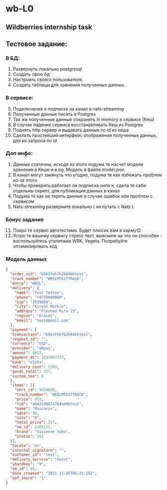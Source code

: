 # wb-L0
Wildberries internship task
---

Тестовое задание:
----

### В БД:
1. Развернуть локально postgresql
2. Создать свою бд
3. Настроить своего пользователя.
4. Создать таблицы для хранения полученных данных.
### В сервисе:
5. Подключение и подписка на канал в nats-streaming
6. Полученные данные писать в Postgres
7. Так же полученные данные сохранить in memory в сервисе (Кеш)
8. В случае падения сервиса восстанавливать Кеш из Postgres
9. Поднять http сервер и выдавать данные по id из кеша
10. Сделать простейший интерфейс отображения полученных данных, для
    их запроса по id

### Доп инфо:
1. Данные статичны, исходя из этого подума те насчет модели хранения
    в Кеше и в pg. Модель в файле model.json
2. В канал могут закинуть что угодно, подума те как избежать проблем
из-за этого
3. Чтобы проверить работает ли подписка онла н, сдела те себе
отдельны скрипт, для публикации данных в канал 
4. Подума те как не терять данные в случае ошибок или проблем с
сервисом 
5. Nats-streaming разверните локально ( не путать с Nats )


### Бонус задание
11. Покро те сервис автотестами. Будет плюсик вам в карму😊
12. Устро те вашему сервису стресс тест, выясните на что он способен -
    воспользуйтесь утилитами WRK, Vegeta. Попробуйте оптимизировать код

### Модель данных

```json
{
  "order_uid": "b563feb7b2b84b6test",
  "track_number": "WBILMTESTTRACK",
  "entry": "WBIL",
  "delivery": {
    "name": "Test Testov",
    "phone": "+9720000000",
    "zip": "2639809",
    "city": "Kiryat Mozkin",
    "address": "Ploshad Mira 15",
    "region": "Kraiot",
    "email": "test@gmail.com"
  },
  "payment": {
  "transaction": "b563feb7b2b84b6test",
  "request_id": "",
  "currency": "USD",
  "provider": "wbpay",
  "amount": 1817,
  "payment_dt": 1637907727,
  "bank": "alpha",
  "delivery_cost": 1500,
  "goods_total": 317,
  "custom_fee": 0
  },
  "items": [{
    "chrt_id": 9934930,
    "track_number": "WBILMTESTTRACK",
    "price": 453,
    "rid": "ab4219087a764ae0btest",
    "name": "Mascaras",
    "sale": 30,
    "size": "0",
    "total_price": 317,
    "nm_id": 2389212,
    "brand": "Vivienne Sabo",
    "status": 202
  }],
  "locale": "en",
  "internal_signature": "",
  "customer_id": "test",
  "delivery_service": "meest",
  "shardkey": "9",
  "sm_id": 99,
  "date_created": "2021-11-26T06:22:19Z",
  "oof_shard": "1"
}
```